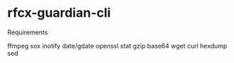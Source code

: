 rfcx-guardian-cli
=====================

Requirements

ffmpeg
sox
inotify
date/gdate
openssl
stat
gzip
base64
wget
curl
hexdump
sed			  
